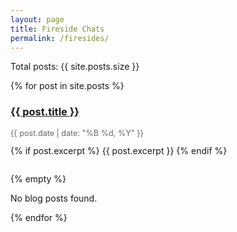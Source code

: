 ```yaml
---
layout: page
title: Fireside Chats
permalink: /firesides/
---
```


<!-- Debug: Show total posts count -->
<p>Total posts: {{ site.posts.size }}</p>

{% for post in site.posts %}
  <div style="margin-bottom: 2em;">
    <h3><a href="{{ post.url }}">{{ post.title }}</a></h3>
    <p style="color: #666; font-size: 0.9em;">{{ post.date | date: "%B %d, %Y" }}</p>
    {% if post.excerpt %}
      {{ post.excerpt }}
    {% endif %}
  </div>
{% empty %}
  <p>No blog posts found.</p>
{% endfor %}

